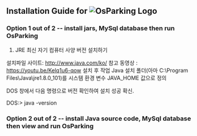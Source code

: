## Installation Guide for ![OsParking Logo](../Install_Guide/images/guide/32.png)

### Option 1 out of 2 -- install jars, MySql database then run OsParking

1. JRE 최신 자기 컴퓨터 사양 버전 설치하기

설치파일 사이트: http://www.java.com/ko/
참고 동영상 : https://youtu.be/Kelq1u6-qow
설치 후 작업
Java 설치 폴더(아마 C:\Program Files\Java\jre1.8.0_101)를 시스템 환경 변수  JAVA_HOME 값으로 정의

DOS 창에서 다음 명령으로 버전 확인하여 설치 성공 확신.

DOS:\> java  -version

### Option 2 out of 2 -- install Java source code, MySql database then view and run OsParking
